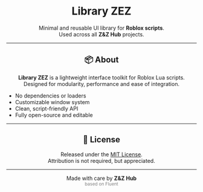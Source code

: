<h1 align="center">Library ZEZ</h1>

<p align="center">
  Minimal and reusable UI library for <b>Roblox scripts</b>.<br/>
  Used across all <b>Z&Z Hub</b> projects.
</p>

<hr/>

<h2 align="center">📦 About</h2>

<p align="center">
  <b>Library ZEZ</b> is a lightweight interface toolkit for Roblox Lua scripts.<br/>
  Designed for modularity, performance and ease of integration.
</p>

<ul>
  <li>No dependencies or loaders</li>
  <li>Customizable window system</li>
  <li>Clean, script-friendly API</li>
  <li>Fully open-source and editable</li>
</ul>

<hr/>

<h2 align="center">📄 License</h2>

<p align="center">
  Released under the <a href="https://opensource.org/licenses/MIT">MIT License</a>.<br/>
  Attribution is not required, but appreciated.
</p>

<hr/>

<p align="center">
  Made with care by <b>Z&Z Hub</b>
  <br><sub><span style="color: gray;">based on Fluent</span></sub>
</p>
